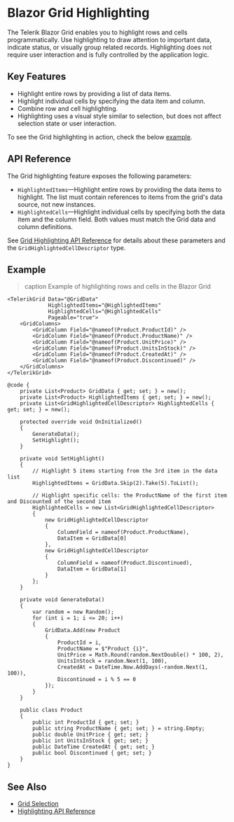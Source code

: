 
# Blazor Grid Highlighting

The Telerik Blazor Grid enables you to highlight rows and cells programmatically. Use highlighting to draw attention to important data, indicate status, or visually group related records. Highlighting does not require user interaction and is fully controlled by the application logic.

## Key Features

* Highlight entire rows by providing a list of data items.
* Highlight individual cells by specifying the data item and column.
* Combine row and cell highlighting.
* Highlighting uses a visual style similar to selection, but does not affect selection state or user interaction.

To see the Grid highlighting in action, check the below [example](#example).

## API Reference

The Grid highlighting feature exposes the following parameters:

- `HighlightedItems`—Highlight entire rows by providing the data items to highlight. The list must contain references to items from the grid's data source, not new instances.
- `HighlightedCells`—Highlight individual cells by specifying both the data item and the column field. Both values must match the Grid data and column definitions.

See [Grid Highlighting API Reference](slug:telerik.blazor.components.gridhighlighting) for details about these parameters and the `GridHighlightedCellDescriptor` type.

## Example

>caption Example of highlighting rows and cells in the Blazor Grid

````RAZOR 
<TelerikGrid Data="@GridData"
             HighlightedItems="@HighlightedItems"
             HighlightedCells="@HighlightedCells"
             Pageable="true">
    <GridColumns>
        <GridColumn Field="@nameof(Product.ProductId)" />
        <GridColumn Field="@nameof(Product.ProductName)" />
        <GridColumn Field="@nameof(Product.UnitPrice)" />
        <GridColumn Field="@nameof(Product.UnitsInStock)" />
        <GridColumn Field="@nameof(Product.CreatedAt)" />
        <GridColumn Field="@nameof(Product.Discontinued)" />
    </GridColumns>
</TelerikGrid>

@code {
    private List<Product> GridData { get; set; } = new();
    private List<Product> HighlightedItems { get; set; } = new();
    private List<GridHighlightedCellDescriptor> HighlightedCells { get; set; } = new();

    protected override void OnInitialized()
    {
        GenerateData();
        SetHighlight();
    }

    private void SetHighlight()
    {
        // Highlight 5 items starting from the 3rd item in the data list
        HighlightedItems = GridData.Skip(2).Take(5).ToList();

        // Highlight specific cells: the ProductName of the first item and Discounted of the second item
        HighlightedCells = new List<GridHighlightedCellDescriptor>
        {
            new GridHighlightedCellDescriptor
            {
                ColumnField = nameof(Product.ProductName),
                DataItem = GridData[0]
            },
            new GridHighlightedCellDescriptor
            {
                ColumnField = nameof(Product.Discontinued),
                DataItem = GridData[1]
            }
        };
    }

    private void GenerateData()
    {
        var random = new Random();
        for (int i = 1; i <= 20; i++)
        {
            GridData.Add(new Product
            {
                ProductId = i,
                ProductName = $"Product {i}",
                UnitPrice = Math.Round(random.NextDouble() * 100, 2),
                UnitsInStock = random.Next(1, 100),
                CreatedAt = DateTime.Now.AddDays(-random.Next(1, 100)),
                Discontinued = i % 5 == 0
            });
        }
    }

    public class Product
    {
        public int ProductId { get; set; }
        public string ProductName { get; set; } = string.Empty;
        public double UnitPrice { get; set; }
        public int UnitsInStock { get; set; }
        public DateTime CreatedAt { get; set; }
        public bool Discontinued { get; set; }
    }
}
````

## See Also

* [Grid Selection](slug:grid-selection-overview)
* [Highlighting API Reference](slug:telerik.blazor.components.gridhighlighting)